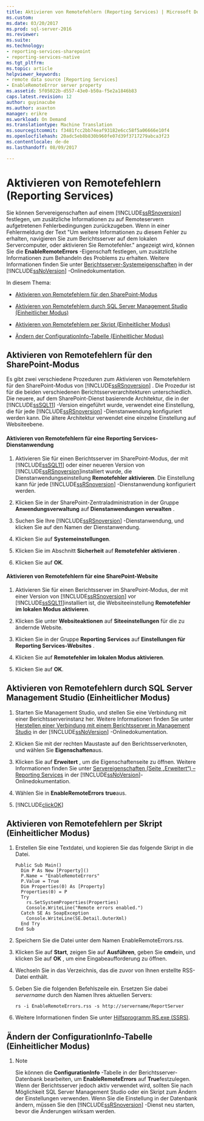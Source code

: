 ```yaml
---
title: Aktivieren von Remotefehlern (Reporting Services) | Microsoft Docs
ms.custom: 
ms.date: 03/20/2017
ms.prod: sql-server-2016
ms.reviewer: 
ms.suite: 
ms.technology:
- reporting-services-sharepoint
- reporting-services-native
ms.tgt_pltfrm: 
ms.topic: article
helpviewer_keywords:
- remote data source [Reporting Services]
- EnableRemoteError server property
ms.assetid: 5f05022b-d557-43e0-b50a-f5e2a1846b83
caps.latest.revision: 12
author: guyinacube
ms.author: asaxton
manager: erikre
ms.workload: On Demand
ms.translationtype: Machine Translation
ms.sourcegitcommit: f3481fcc2bb74eaf93182e6cc58f5a06666e10f4
ms.openlocfilehash: 20adc5eb8b830b960fe07d39f3717279abca3f23
ms.contentlocale: de-de
ms.lasthandoff: 08/09/2017

---
```

# <a name="enable-remote-errors-reporting-services"></a>Aktivieren von Remotefehlern (Reporting Services)
  Sie können Servereigenschaften auf einem [!INCLUDE[ssRSnoversion](../../includes/ssrsnoversion-md.md)] festlegen, um zusätzliche Informationen zu auf Remoteservern aufgetretenen Fehlerbedingungen zurückzugeben. Wenn in einer Fehlermeldung der Text "Um weitere Informationen zu diesem Fehler zu erhalten, navigieren Sie zum Berichtsserver auf dem lokalen Servercomputer, oder aktivieren Sie Remotefehler." angezeigt wird, können Sie die **EnableRemoteErrors** -Eigenschaft festlegen, um zusätzliche Informationen zum Behandeln des Problems zu erhalten. Weitere Informationen finden Sie unter [Berichtsserver-Systemeigenschaften](../../reporting-services/report-server-web-service/net-framework/reporting-services-properties-report-server-system-properties.md) in der [!INCLUDE[ssNoVersion](../../includes/ssnoversion-md.md)] -Onlinedokumentation.  
  
 In diesem Thema:  
  
-   [Aktivieren von Remotefehlern für den SharePoint-Modus](#bkmk_sharepoint)  
  
-   [Aktivieren von Remotefehlern durch SQL Server Management Studio (Einheitlicher Modus)](#bkmk_mgtStudio)  
  
-   [Aktivieren von Remotefehlern per Skript (Einheitlicher Modus)](#bkmk_script)  
  
-   [Ändern der ConfigurationInfo-Tabelle (Einheitlicher Modus)](#bkmk_ConfigurationInfo)  
  
##  <a name="bkmk_sharepoint"></a> Aktivieren von Remotefehlern für den SharePoint-Modus  
 Es gibt zwei verschiedene Prozeduren zum Aktivieren von Remotefehlern für den SharePoint-Modus von [!INCLUDE[ssRSnoversion](../../includes/ssrsnoversion-md.md)] . Die Prozedur ist für die beiden verschiedenen Berichtsserverarchitekturen unterschiedlich. Die neuere, auf dem SharePoint-Dienst basierende Architektur, die in der [!INCLUDE[ssSQL11](../../includes/sssql11-md.md)] -Version eingeführt wurde, verwendet eine Einstellung, die für jede [!INCLUDE[ssRSnoversion](../../includes/ssrsnoversion-md.md)] -Dienstanwendung konfiguriert werden kann. Die ältere Architektur verwendet eine einzelne Einstellung auf Websiteebene.  
  
#### <a name="enable-remote-errors-for-a-reporting-services-service-application"></a>Aktivieren von Remotefehlern für eine Reporting Services-Dienstanwendung  
  
1.  Aktivieren Sie für einen Berichtsserver im SharePoint-Modus, der mit [!INCLUDE[ssSQL11](../../includes/sssql11-md.md)] oder einer neueren Version von [!INCLUDE[ssRSnoversion](../../includes/ssrsnoversion-md.md)]installiert wurde, die Dienstanwendungseinstellung **Remotefehler aktivieren**. Die Einstellung kann für jede [!INCLUDE[ssRSnoversion](../../includes/ssrsnoversion-md.md)] -Dienstanwendung konfiguriert werden.  
  
2.  Klicken Sie in der SharePoint-Zentraladministration in der Gruppe **Anwendungsverwaltung** auf **Dienstanwendungen verwalten** .  
  
3.  Suchen Sie Ihre [!INCLUDE[ssRSnoversion](../../includes/ssrsnoversion-md.md)] -Dienstanwendung, und klicken Sie auf den Namen der Dienstanwendung.  
  
4.  Klicken Sie auf **Systemeinstellungen**.  
  
5.  Klicken Sie im Abschnitt **Sicherheit** auf **Remotefehler aktivieren** .  
  
6.  Klicken Sie auf **OK**.  
  
#### <a name="enable-remote-errors-for-a-sharepoint-site"></a>Aktivieren von Remotefehlern für eine SharePoint-Website  
  
1.  Aktivieren Sie für einen Berichtsserver im SharePoint-Modus, der mit einer Version von [!INCLUDE[ssRSnoversion](../../includes/ssrsnoversion-md.md)] vor [!INCLUDE[ssSQL11](../../includes/sssql11-md.md)]installiert ist, die Websiteeinstellung **Remotefehler im lokalen Modus aktivieren**.  
  
2.  Klicken Sie unter **Websiteaktionen** auf **Siteeinstellungen** für die zu ändernde Website.  
  
3.  Klicken Sie in der Gruppe **Reporting Services** auf **Einstellungen für Reporting Services-Websites** .  
  
4.  Klicken Sie auf **Remotefehler im lokalen Modus aktivieren**.  
  
5.  Klicken Sie auf **OK**.  
  
##  <a name="bkmk_mgtStudio"></a> Aktivieren von Remotefehlern durch SQL Server Management Studio (Einheitlicher Modus)  
  
1.  Starten Sie Management Studio, und stellen Sie eine Verbindung mit einer Berichtsserverinstanz her. Weitere Informationen finden Sie unter [Herstellen einer Verbindung mit einem Berichtsserver in Management Studio](../../reporting-services/tools/connect-to-a-report-server-in-management-studio.md) in der [!INCLUDE[ssNoVersion](../../includes/ssnoversion-md.md)] -Onlinedokumentation.  
  
2.  Klicken Sie mit der rechten Maustaste auf den Berichtsserverknoten, und wählen Sie **Eigenschaften**aus.  
  
3.  Klicken Sie auf **Erweitert** , um die Eigenschaftenseite zu öffnen. Weitere Informationen finden Sie unter [Servereigenschaften &#40;Seite „Erweitert“&#41; – Reporting Services](../../reporting-services/tools/server-properties-advanced-page-reporting-services.md) in der [!INCLUDE[ssNoVersion](../../includes/ssnoversion-md.md)]-Onlinedokumentation.  
  
4.  Wählen Sie in **EnableRemoteErrors** **true**aus.  
  
5.  [!INCLUDE[clickOK](../../includes/clickok-md.md)]  
  
##  <a name="bkmk_script"></a> Aktivieren von Remotefehlern per Skript (Einheitlicher Modus)  
  
1.  Erstellen Sie eine Textdatei, und kopieren Sie das folgende Skript in die Datei.  
  
    ```  
    Public Sub Main()  
      Dim P As New [Property]()  
      P.Name = "EnableRemoteErrors"  
      P.Value = True  
      Dim Properties(0) As [Property]  
      Properties(0) = P  
      Try  
        rs.SetSystemProperties(Properties)  
        Console.WriteLine("Remote errors enabled.")  
      Catch SE As SoapException  
        Console.WriteLine(SE.Detail.OuterXml)  
      End Try  
    End Sub  
    ```  
  
2.  Speichern Sie die Datei unter dem Namen EnableRemoteErrors.rss.  
  
3.  Klicken Sie auf **Start**, zeigen Sie auf **Ausführen**, geben Sie **cmd**ein, und klicken Sie auf **OK** , um eine Eingabeaufforderung zu öffnen.  
  
4.  Wechseln Sie in das Verzeichnis, das die zuvor von Ihnen erstellte RSS-Datei enthält.  
  
5.  Geben Sie die folgenden Befehlszeile ein. Ersetzen Sie dabei *servername* durch den Namen Ihres aktuellen Servers:  
  
    ```  
    rs -i EnableRemoteErrors.rss -s http://servername/ReportServer  
    ```  
  
6.  Weitere Informationen finden Sie unter [Hilfsprogramm RS.exe &#40;SSRS&#41;](../../reporting-services/tools/rs-exe-utility-ssrs.md).  
  
##  <a name="bkmk_ConfigurationInfo"></a> Ändern der ConfigurationInfo-Tabelle (Einheitlicher Modus)  
  
1.  > [!NOTE]  
    >  Sie können die **ConfigurationInfo** -Tabelle in der Berichtsserver-Datenbank bearbeiten, um **EnableRemoteErrors** auf **True**festzulegen. Wenn der Berichtsserver jedoch aktiv verwendet wird, sollten Sie nach Möglichkeit SQL Server Management Studio oder ein Skript zum Ändern der Einstellungen verwenden. Wenn Sie die Einstellung in der Datenbank ändern, müssen Sie den [!INCLUDE[ssRSnoversion](../../includes/ssrsnoversion-md.md)] -Dienst neu starten, bevor die Änderungen wirksam werden.  
  
  

